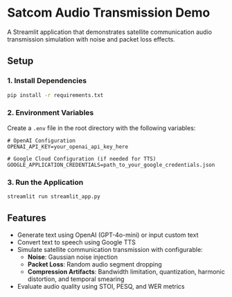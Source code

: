 # Satcom Audio Transmission Demo

A Streamlit application that demonstrates satellite communication audio transmission simulation with noise and packet loss effects.

## Setup

### 1. Install Dependencies
```bash
pip install -r requirements.txt
```

### 2. Environment Variables
Create a `.env` file in the root directory with the following variables:

```
# OpenAI Configuration
OPENAI_API_KEY=your_openai_api_key_here

# Google Cloud Configuration (if needed for TTS)
GOOGLE_APPLICATION_CREDENTIALS=path_to_your_google_credentials.json
```

### 3. Run the Application
```bash
streamlit run streamlit_app.py
```

## Features

- Generate text using OpenAI (GPT-4o-mini) or input custom text
- Convert text to speech using Google TTS
- Simulate satellite communication transmission with configurable:
  - **Noise**: Gaussian noise injection
  - **Packet Loss**: Random audio segment dropping
  - **Compression Artifacts**: Bandwidth limitation, quantization, harmonic distortion, and temporal smearing
- Evaluate audio quality using STOI, PESQ, and WER metrics
